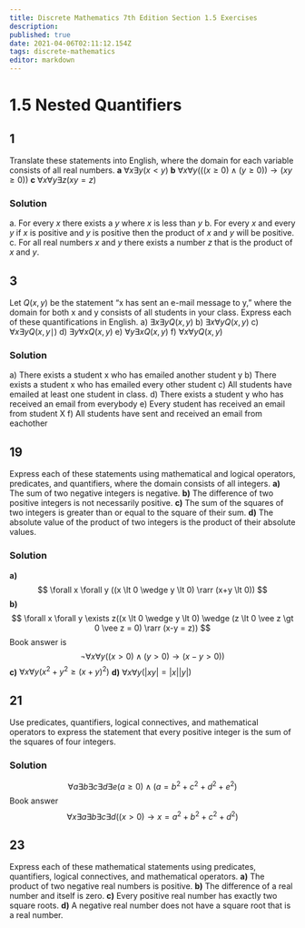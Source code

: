 ```yaml
---
title: Discrete Mathematics 7th Edition Section 1.5 Exercises
description: 
published: true
date: 2021-04-06T02:11:12.154Z
tags: discrete-mathematics
editor: markdown
---
```


# 1.5 Nested Quantifiers

## 1 
Translate these statements into English, where the domain
for each variable consists of all real numbers.
**a** $\forall x \exists y(x<y)$
**b** $\forall x \forall y(((x \geq 0) \wedge(y \geq 0)) \rightarrow(x y \geq 0))$
**c** $\forall x \forall y \exists z(x y=z)$

### Solution
a. For every $x$ there exists a $y$ where $x$ is less than $y$
b. For every $x$ and every $y$ if $x$ is positive and $y$ is positive then the product of $x$ and $y$ will be positive.
c. For all real numbers $x$ and $y$ there exists a number $z$ that is the product of $x$ and $y$.

## 3 
Let $Q(x, y)$ be the statement “x has sent an e-mail message
to y,” where the domain for both x and y consists of
all students in your class. Express each of these quantifications
in English.
a) $\exists x \exists y Q(x, y)$
b) $\exists x \forall y Q(x, y)$
c) $\forall x \exists y Q(x, y \mid)$
d) $\exists y \forall x Q(x, y)$
e) $\forall y \exists x Q(x, y)$
f) $\forall x \forall y Q(x, y)$
### Solution
a) There exists a student x who has emailed another student y
b) There exists a student x who has emailed every other student
c) All students have emailed at least one student in class.
d) There exists a student y who has received an email from everybody
e) Every student has received an email from student X
f) All students have sent and received an email from eachother

## 19
Express each of these statements using mathematical and
logical operators, predicates, and quantifiers, where the
domain consists of all integers.
**a)** The sum of two negative integers is negative.
**b)** The difference of two positive integers is not necessarily
positive.
**c)** The sum of the squares of two integers is greater than
or equal to the square of their sum.
**d)** The absolute value of the product of two integers is
the product of their absolute values.
### Solution
**a)** 
$$
\forall x \forall y ((x \lt 0 \wedge y \lt 0) \rarr (x+y \lt 0))
$$
**b)**
$$
\forall x \forall y \exists z((x \lt 0 \wedge y \lt 0) \wedge (z \lt 0 \vee z \gt 0 \vee z = 0) \rarr (x-y = z))
$$
Book answer is 
$$\neg \forall x \forall y((x>0) \wedge(y>0) \rightarrow(x-y>0))$$
**c)** $\forall x \forall y\left(x^{2}+y^{2} \geq(x+y)^{2}\right)$
**d)** $\forall x \forall y(|x y|=|x||y|)$
## 21
Use predicates, quantifiers, logical connectives, and mathematical operators to express the statement that every positive integer is the sum of the squares of four integers.
### Solution
$$
\forall a \exists b \exists c \exists d \exists e (a \ge 0) \wedge (a = b^2 + c^2 + d^2 + e ^ 2)
$$
Book answer
$$\forall x \exists a \exists b \exists c \exists d\left((x>0) \rightarrow x=a^{2}+b^{2}+c^{2}+d^{2}\right)$$

## 23
Express each of these mathematical statements using predicates, quantifiers, logical connectives, and mathematical operators.
**a)** The product of two negative real numbers is positive.
**b)** The difference of a real number and itself is zero.
**c)** Every positive real number has exactly two square
roots.
**d)** A negative real number does not have a square root
that is a real number.